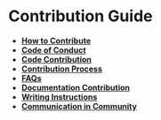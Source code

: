 # Contribution Guide

-   **[How to Contribute](how-to-contribute.md)**
-   **[Code of Conduct](code-of-conduct.md)**
-   **[Code Contribution](code-contribution.md)**
-   **[Contribution Process](contribution-process.md)**
-   **[FAQs](FAQ.md)**
-   **[Documentation Contribution](documentation-contribution.md)**
-   **[Writing Instructions](writing-instructions.md)**
-   **[Communication in Community](communication-in-community.md)**
